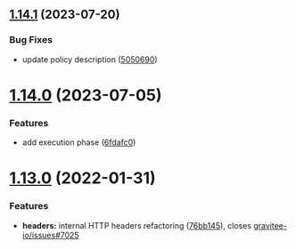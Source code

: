 ## [1.14.1](https://github.com/gravitee-io/gravitee-policy-rest-to-soap/compare/1.14.0...1.14.1) (2023-07-20)


### Bug Fixes

* update policy description ([5050690](https://github.com/gravitee-io/gravitee-policy-rest-to-soap/commit/5050690ae86c3184ddbd8522135aa79b18ba7085))

# [1.14.0](https://github.com/gravitee-io/gravitee-policy-rest-to-soap/compare/1.13.0...1.14.0) (2023-07-05)


### Features

* add execution phase ([6fdafc0](https://github.com/gravitee-io/gravitee-policy-rest-to-soap/commit/6fdafc0ecb2b6e6f254be51ef423dd8153231119))

# [1.13.0](https://github.com/gravitee-io/gravitee-policy-rest-to-soap/compare/1.12.0...1.13.0) (2022-01-31)


### Features

* **headers:** internal HTTP headers refactoring ([76bb145](https://github.com/gravitee-io/gravitee-policy-rest-to-soap/commit/76bb1451005a3410fe87929b6ddabd8acfa67b9c)), closes [gravitee-io/issues#7025](https://github.com/gravitee-io/issues/issues/7025)
